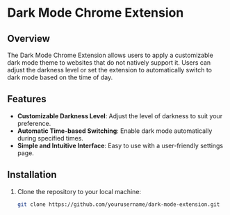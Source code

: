 # Dark Mode Chrome Extension

## Overview

The Dark Mode Chrome Extension allows users to apply a customizable dark mode theme to websites that do not natively support it. Users can adjust the darkness level or set the extension to automatically switch to dark mode based on the time of day.

## Features

- **Customizable Darkness Level**: Adjust the level of darkness to suit your preference.
- **Automatic Time-based Switching**: Enable dark mode automatically during specified times.
- **Simple and Intuitive Interface**: Easy to use with a user-friendly settings page.

## Installation

1. Clone the repository to your local machine:
   ```bash
   git clone https://github.com/yourusername/dark-mode-extension.git
